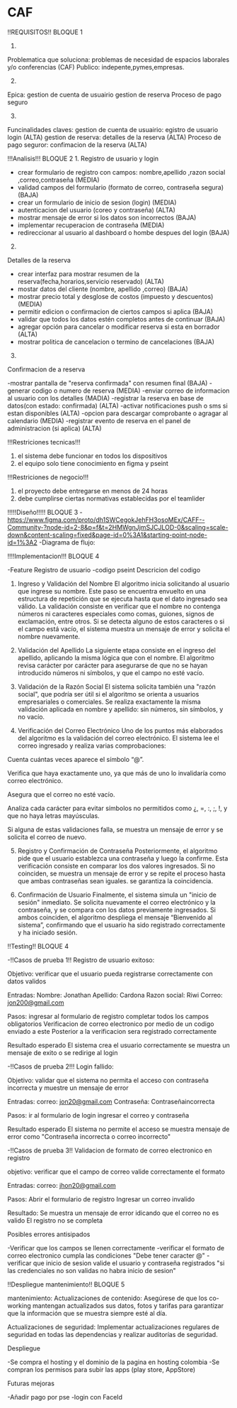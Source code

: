 # CAF

!!REQUISITOS!! BLOQUE 1

1.
Problematica que soluciona: problemas de necesidad de espacios laborales y/o conferencias (CAF)
Publico: indepente,pymes,empresas.

  2.
Epica:
gestion de cuenta de usuairio
gestion de reserva
Proceso de pago seguro

3.
Funcinalidades claves:
gestion de cuenta de usuairio: egistro de usuario login (ALTA)
gestion de reserva: detalles de la reserva (ALTA)
Proceso de pago seguror: confimacion de la reserva (ALTA)   

!!!Analisis!!! BLOQUE 2
1.
Registro de usuario y login

- crear formulario de registro con campos: nombre,apellido ,razon social ,correo,contraseña  (MEDIA)
- validad campos del formulario (formato de correo, contraseña segura) (BAJA)
- crear un formulario de inicio de sesion (login) (MEDIA)
- autenticacion del usuario (coreo y contraseña) (ALTA)
- mostrar mensaje de error si los datos son incorrectos (BAJA)
- implementar recuperacion de contraseña (MEDIA)
- redireccionar al usuario al dashboard o hombe despues del login (BAJA)

2.
Detalles de la reserva

- crear interfaz para mostrar resumen de la reserva(fecha,horarios,servicio reservado) (ALTA)
- mostar datos del cliente (nombre, apellido ,correo) (BAJA)
- mostrar precio total y desglose de costos (impuesto y descuentos) (MEDIA)
- permitir edicion o confirmacion de ciertos campos si aplica (BAJA)
- validar que todos los datos estén completos antes de continuar (BAJA)
- agregar opción para cancelar o modificar reserva si esta en borrador (ALTA)
- mostrar politica de cancelacion o termino de cancelaciones (BAJA)

3. 
Confirmacion de a reserva

-mostrar pantalla de "reserva confirmada" con resumen final  (BAJA)
-generar codigo o numero de reserva (MEDIA)
-enviar correo de informacion al usuario con los detalles (MADIA)
-registrar la reserva en base de datos(con estado: confirmada) (ALTA)
-activar notificaciones push o sms si estan disponibles (ALTA)
-opcion para descargar comprobante o agragar al calendario (MEDIA)
-registrar evento de reserva en el panel de administracion (si aplica) (ALTA)

!!!Restriciones tecnicas!!!

1. el sistema debe funcionar en todos los dispositivos
2. el equipo solo tiene conocimiento en figma y pseint

 !!!Restriciones de negocio!!!
 
1. el proyecto debe entregarse en menos de 24 horas
2. debe cumplirse ciertas normativas establecidas por el teamlider


!!!!!Diseño!!!!!   BLOQUE 3
-https://www.figma.com/proto/dh1SWCegokJehFH3osoMEx/CAFF--Community-?node-id=2-8&p=f&t=2HMWgnJjmSJCJLOD-0&scaling=scale-down&content-scaling=fixed&page-id=0%3A1&starting-point-node-id=1%3A2
-Diagrama de flujo:


!!!!Implementacion!!!  BLOQUE 4

-Feature Registro de usuario
-codigo pseint
Descricion del codigo

1. Ingreso y Validación del Nombre
El algoritmo inicia solicitando al usuario que ingrese su nombre. Este paso se encuentra envuelto en una estructura de repetición que se ejecuta hasta que el dato ingresado sea válido. La validación consiste en verificar que el nombre no contenga números ni caracteres especiales como comas, guiones, signos de exclamación, entre otros. Si se detecta alguno de estos caracteres o si el campo está vacío, el sistema muestra un mensaje de error y solicita el nombre nuevamente.


2. Validación del Apellido
La siguiente etapa consiste en el ingreso del apellido, aplicando la misma lógica que con el nombre. El algoritmo revisa carácter por carácter para asegurarse de que no se hayan introducido números ni símbolos, y que el campo no esté vacío.

3. Validación de la Razón Social
El sistema solicita también una "razón social", que podría ser útil si el algoritmo se orienta a usuarios empresariales o comerciales. Se realiza exactamente la misma validación aplicada en nombre y apellido: sin números, sin símbolos, y no vacío.

4. Verificación del Correo Electrónico
Uno de los puntos más elaborados del algoritmo es la validación del correo electrónico. El sistema lee el correo ingresado y realiza varias comprobaciones:

Cuenta cuántas veces aparece el símbolo “@”.

Verifica que haya exactamente uno, ya que más de uno lo invalidaría como correo electrónico.

Asegura que el correo no esté vacío.

Analiza cada carácter para evitar símbolos no permitidos como ¿, =, :, ;, !, y que no haya letras mayúsculas.

Si alguna de estas validaciones falla, se muestra un mensaje de error y se solicita el correo de nuevo.

5. Registro y Confirmación de Contraseña
Posteriormente, el algoritmo pide que el usuario establezca una contraseña y luego la confirme. Esta verificación consiste en comparar los dos valores ingresados. Si no coinciden, se muestra un mensaje de error y se repite el proceso hasta que ambas contraseñas sean iguales. se garantiza la coincidencia.

6. Confirmación de Usuario
Finalmente, el sistema simula un "inicio de sesión" inmediato. Se solicita nuevamente el correo electrónico y la contraseña, y se compara con los datos previamente ingresados. Si ambos coinciden, el algoritmo despliega el mensaje “Bienvenido al sistema”, confirmando que el usuario ha sido registrado correctamente y ha iniciado sesión.

!!Testing!!  BLOQUE 4

-!!Casos de prueba 1!!
Registro de usuario exitoso:

Objetivo:
verificar que el usuario pueda registrarse correctamente con datos validos

Entradas:
Nombre: Jonathan
Apellido: Cardona
Razon social: Riwi
Correo: jon200@gmail.com

Pasos:
ingresar al formulario de registro
completar todos los campos obligatorios
Verificacion de correo electronico por medio de un codigo enviado a este
Posterior a la verificacion sera registrado correctamente

Resultado esperado
El sistema crea el usuario correctamente
se muestra un mensaje de exito o se redirige al login



-!!Casos de prueba 2!!!
Login fallido:

Objetivo:
validar que el sistema no permita el acceso con contraseña incorrecta y muestre un mensaje de error

Entradas:
correo: jon20@gmail.com
Contraseña: Contraseñaincorrecta

Pasos:
ir al formulario de login
ingresar el correo y contraseña

Resultado esperado
El sistema no permite el acceso
se muestra mensaje de error como "Contraseña incorrecta o correo incorrecto"


-!!Casos de prueba 3!!
Validacion de formato de correo electronico en registro

objetivo:
verificar que el campo de correo valide correctamente el formato

Entradas:
correo: jhon20@gmail.com

Pasos:
Abrir el formulario de registro
Ingresar un correo invalido

Resultado:
Se muestra un mensaje de error idicando que el correo no es valido
El registro no se completa


Posibles errores antisipados

-Verificar que los campos se llenen correctamente
-verificar el formato de correo electronico cumpla las condiciones "Debe tener caracter @"
-verificar que inicio de sesion valide el usuario y contraseña registrados "si las credenciales no son validas no habra inicio de sesion"




!!Despliegue mantenimiento!! BLOQUE 5

mantenimiento:
Actualizaciones de contenido: Asegúrese de que los co-working mantengan actualizados sus datos, fotos y tarifas para garantizar que la información que se muestra siempre esté al día.

Actualizaciones de seguridad: Implementar actualizaciones regulares de seguridad en todas las dependencias y realizar auditorías de seguridad.



Despliegue

-Se compra el hosting y el dominio de la pagina en hosting colombia
-Se compran los permisos para subir las apps (play store, AppStore)

Futuras mejoras

-Añadir pago por pse
-login con FaceId
    
